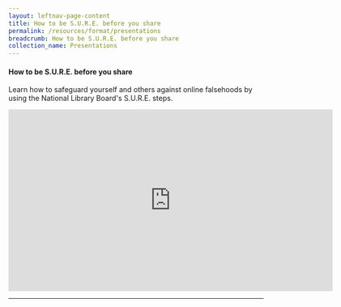 ```yaml
---
layout: leftnav-page-content
title: How to be S.U.R.E. before you share
permalink: /resources/format/presentations
breadcrumb: How to be S.U.R.E. before you share
collection_name: Presentations
---
```


#### How to be S.U.R.E. before you share

Learn how to safeguard yourself and others against online falsehoods by using the National Library Board's S.U.R.E. steps. 

<iframe src="https://player.vimeo.com/video/404475923" width="640" height="360" frameborder="0" allow="autoplay; fullscreen" allowfullscreen></iframe>
<hr>

